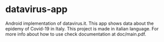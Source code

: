 # datavirus-app
Android implementation of datavirus.it.
This app shows data about the epidemy of Covid-19 in Italy.
This project is made in italian language.
For more info about how to use check documentation at doc/main.pdf.
